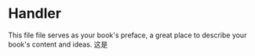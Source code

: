 # Handler

This file file serves as your book's preface, a great place to describe your book's content and ideas.
这是